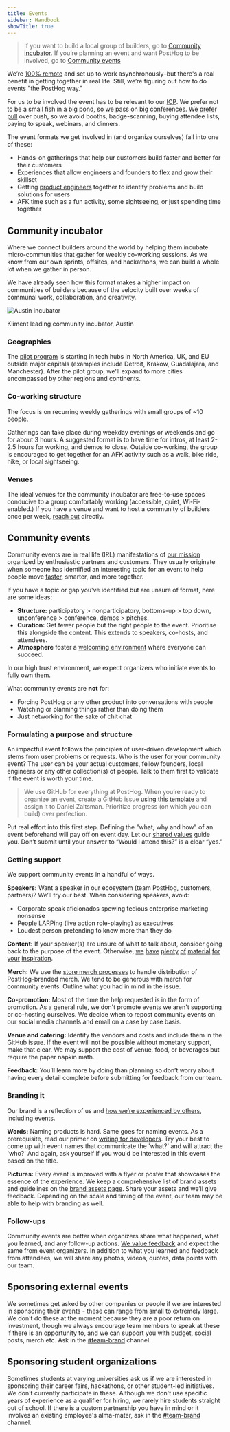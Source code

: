 ```yaml
---
title: Events
sidebar: Handbook
showTitle: true
---
```


> If you want to build a local group of builders, go to [Community incubator](#community-incubator). If you’re planning an event and want PostHog to be involved, go to [Community events](#community-events)

We’re [100% remote](/handbook/company/culture) and set up to work asynchronously–but there's a real benefit in getting together in real life. Still, we’re figuring out how to do events "the PostHog way."

For us to be involved the event has to be relevant to our [ICP](/handbook/who-we-are-building-for). We prefer not to be a small fish in a big pond, so we pass on big conferences. We [prefer pull](/handbook/growth/marketing#2-pull-dont-push) over push, so we avoid booths, badge-scanning, buying attendee lists, paying to speak, webinars, and dinners.

The event formats we get involved in (and organize ourselves) fall into one of these:

-   Hands-on gatherings that help our customers build faster and better for their customers
-   Experiences that allow engineers and founders to flex and grow their skillset
-   Getting [product engineers](/blog/what-is-a-product-engineer) together to identify problems and build solutions for users
-   AFK time such as a fun activity, some sightseeing, or just spending time together

## Community incubator

Where we connect builders around the world by helping them incubate micro-communities that gather for weekly co-working sessions. As we know from our own sprints, offsites, and hackathons, we can build a whole lot when we gather in person.

We have already seen how this format makes a higher impact on communities of builders because of the velocity built over weeks of communal work, collaboration, and creativity.

![Austin incubator](https://res.cloudinary.com/dmukukwp6/image/upload/Austin_community_incubator_photo_1049a2853e.png)

<Caption>Kliment leading community incubator, Austin</Caption>

### Geographies

The [pilot program](/community-incubator) is starting in tech hubs in North America, UK, and EU outside major capitals (examples include Detroit, Krakow, Guadalajara, and Manchester). After the pilot group, we'll expand to more cities encompassed by other regions and continents.

### Co-working structure

The focus is on recurring weekly gatherings with small groups of ~10 people.

Gatherings can take place during weekday evenings or weekends and go for about 3 hours. A suggested format is to have time for intros, at least 2-2.5 hours for working, and demos to close. Outside co-working, the group is encouraged to get together for an AFK activity such as a walk, bike ride, hike, or local sightseeing.

### Venues

The ideal venues for the community incubator are free-to-use spaces conducive to a group comfortably working (accessible, quiet, Wi-Fi-enabled.) If you have a venue and want to host a community of builders once per week, [reach out](mailto:daniel.z@posthog.com) directly.

## Community events

Community events are in real life (IRL) manifestations of [our mission](/handbook/why-does-posthog-exist#our-mission) organized by enthusiastic partners and customers. They usually originate when someone has identified an interesting topic for an event to help people move [faster](/newsletter/this-is-why-youre-not-shipping), smarter, and more together.

If you have a topic or gap you've identified but are unsure of format, here are some ideas:

-   **Structure:** participatory > nonparticipatory, bottoms-up > top down, unconference > conference, demos > pitches.
-   **Curation:** Get fewer people but the right people to the event. Prioritise this alongside the content. This extends to speakers, co-hosts, and attendees.
-   **Atmosphere** foster a [welcoming environment](/handbook/company/grown-ups#things-we-do-to-create-a-welcoming-environment) where everyone can succeed.

In our high trust environment, we expect organizers who initiate events to fully own them.

What community events are **not** for:

-   Forcing PostHog or any other product into conversations with people
-   Watching or planning things rather than doing them
-   Just networking for the sake of chit chat

### Formulating a purpose and structure

An impactful event follows the principles of user-driven development which stems from user problems or requests. Who is the user for your community event? The user can be your actual customers, fellow founders, local engineers or any other collection(s) of people. Talk to them first to validate if the event is worth your time.

> We use GitHub for everything at PostHog. When you’re ready to organize an event, create a GitHub issue [using this template](https://github.com/PostHog/meta/issues/new?template=event-plan.md) and assign it to Daniel Zaltsman. Prioritize progress (on which you can build) over perfection.

Put real effort into this first step. Defining the "what, why and how" of an event beforehand will pay off on event day. Let our [shared values](/handbook/values) guide you. Don’t submit until your answer to “Would I attend this?” is a clear “yes.”

### Getting support

We support community events in a handful of ways.

**Speakers:** Want a speaker in our ecosystem (team PostHog, customers, partners)? We’ll try our best. When considering speakers, avoid:

-   Corporate speak aficionados spewing tedious enterprise marketing nonsense
-   People LARPing (live action role-playing) as executives
-   Loudest person pretending to know more than they do

**Content:** If your speaker(s) are unsure of what to talk about, consider going back to the purpose of the event. Otherwise, [we](founders) [have](founders/product-market-fit-game) [plenty](handbook) [of](about) [material](https://newsletter.posthog.com/) [for](https://www.youtube.com/channel/UCn4mJ4kK5KVSvozJre645LA) [your](questions) [inspiration](docs).

**Merch:** We use the [store merch processes](/handbook/company/merch-store) to handle distribution of PostHog-branded merch. We tend to be generous with merch for community events. Outline what you had in mind in the issue.

**Co-promotion:** Most of the time the help requested is in the form of promotion. As a general rule, we don't promote events we aren't supporting or co-hosting ourselves. We decide when to repost community events on our social media channels and email on a case by case basis.

**Venue and catering:** Identify the vendors and costs and include them in the GitHub issue. If the event will not be possible without monetary support, make that clear. We may support the cost of venue, food, or beverages but require the paper napkin math.

**Feedback:** You’ll learn more by doing than planning so don’t worry about having every detail complete before submitting for feedback from our team.

### Branding it

Our brand is a reflection of us and [how we’re experienced by others](/blog/brand), including events.

**Words:** Naming products is hard. Same goes for naming events. As a prerequisite, read our primer on [writing for developers](/founders/writing-for-developers). Try your best to come up with event names that communicate the 'what?' and will attract the 'who?' And again, ask yourself if you would be interested in this event based on the title.

**Pictures:** Every event is improved with a flyer or poster that showcases the essence of the experience. We keep a comprehensive list of brand assets and guidelines on the [brand assets page](/handbook/company/brand-assets). Share your assets and we’ll give feedback. Depending on the scale and timing of the event, our team may be able to help with branding as well.

### Follow-ups

Community events are better when organizers share what happened, what you learned, and any follow-up actions. [We value feedback](/handbook/people/feedback) and expect the same from event organizers. In addition to what you learned and feedback from attendees, we will share any photos, videos, quotes, data points with our team.

## Sponsoring external events

We sometimes get asked by other companies or people if we are interested in sponsoring their events - these can range from small to extremely large. We don't do these at the moment because they are a poor return on investment, though we always encourage team members to speak at these if there is an opportunity to, and we can support you with budget, social posts, merch etc. Ask in the [#team-brand](https://posthog.slack.com/archives/C01V9AT7DK4) channel.

## Sponsoring student organizations

Sometimes students at varying universities ask us if we are interested in sponsoring their career fairs, hackathons, or other student-led initiatives. We don't currently participate in these. Although we don't use specific years of experience as a qualifier for hiring, we rarely hire students straight out of school. If there is a custom partnership you have in mind or it involves an existing employee's alma-mater, ask in the [#team-brand](https://posthog.slack.com/archives/C01V9AT7DK4) channel.
